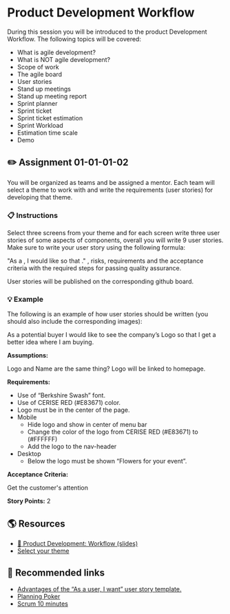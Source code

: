 # Product Development Workflow

During this session you will be introduced to the product Development Workflow. The following topics will be covered:
 
* What is agile development?
* What is NOT agile development?
* Scope of work
* The agile board
* User stories
* Stand up meetings
* Stand up meeting report
* Sprint planner
* Sprint ticket
* Sprint ticket estimation
* Sprint Workload
* Estimation time scale
* Demo

## :pencil2: Assignment 01-01-01-02

You will be organized as teams and be assigned a mentor. Each team will select a theme to work with and write the requirements (user stories) for developing that theme.

### :clipboard: Instructions

Select three screens from your theme and for each screen write three user stories of some aspects of components, overall you will write 9 user stories. Make sure to write your user story using the following formula:

"As a <type of user: who is this story for>, I would like <some goal: what they want to do> so that <some reason: why they want to do it>." , risks, requirements and the acceptance criteria with the required steps for passing quality assurance.
  
User stories will be published on the corresponding github board.
  
### :bulb: Example
  
The following is an example of how user stories should be written (you should also include the corresponding images):
  
As a potential buyer I would like to see the company’s Logo so that I get a better idea where I am buying.

**Assumptions:**

Logo and Name are the same thing?
Logo will be linked to homepage.

**Requirements:**

* Use of “Berkshire Swash” font.
* Use of CERISE RED (#E83671) color.
* Logo must be in the center of the page.
* Mobile
  * Hide logo and show in center of menu bar
  * Change the color of the logo from CERISE RED (#E83671) to (#FFFFFF)
  * Add the logo to the nav-header
* Desktop
  * Below the logo must be shown “Flowers for your event”.

**Acceptance Criteria:**

Get the customer's attention

**Story Points:** 
2

## :earth_americas: Resources

* [:pushpin: Product Development: Workflow (slides)](https://drive.google.com/open?id=191seiKBAXF8-bR6wXtoZZjc6KntCZb8d)
* [Select your theme](https://www.dropbox.com/sh/l4ltmmel0h0tlam/AADOkbZkFLCpuvtEPnYLfBNXa?dl=0)

## :pill: Recommended links

* [Advantages of the “As a user, I want” user story template.](https://www.mountaingoatsoftware.com/blog/advantages-of-the-as-a-user-i-want-user-story-template)
* [Planning Poker](https://www.planningpoker.com/)
* [Scrum 10 minutes](https://www.youtube.com/watch?time_continue=6&v=YFkwhTkrVx8)
